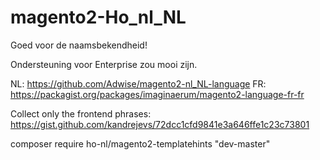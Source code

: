 # magento2-Ho_nl_NL
Goed voor de naamsbekendheid!

Ondersteuning voor Enterprise zou mooi zijn.

NL: https://github.com/Adwise/magento2-nl_NL-language
FR: https://packagist.org/packages/imaginaerum/magento2-language-fr-fr

Collect only the frontend phrases:
https://gist.github.com/kandrejevs/72dcc1cfd9841e3a646ffe1c23c73801


composer require ho-nl/magento2-templatehints "dev-master"
